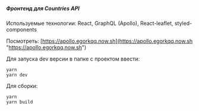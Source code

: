##### Фронтенд для Countries API

Используемые технологии: React, GraphQL (Apollo), React-leaflet, styled-components

Посмотреть: [https://apollo.egorkqq.now.sh](https://apollo.egorkqq.now.sh "https://apollo.egorkqq.now.sh")

Для запуска dev версии в папке с проектом ввести:

    yarn
    yarn dev
    
Для сборки:

    yarn
    yarn build
